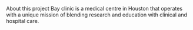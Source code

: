 About this project
Bay clinic is a medical centre in Houston that operates with a unique mission of blending research and education with clinical and hospital care. 
